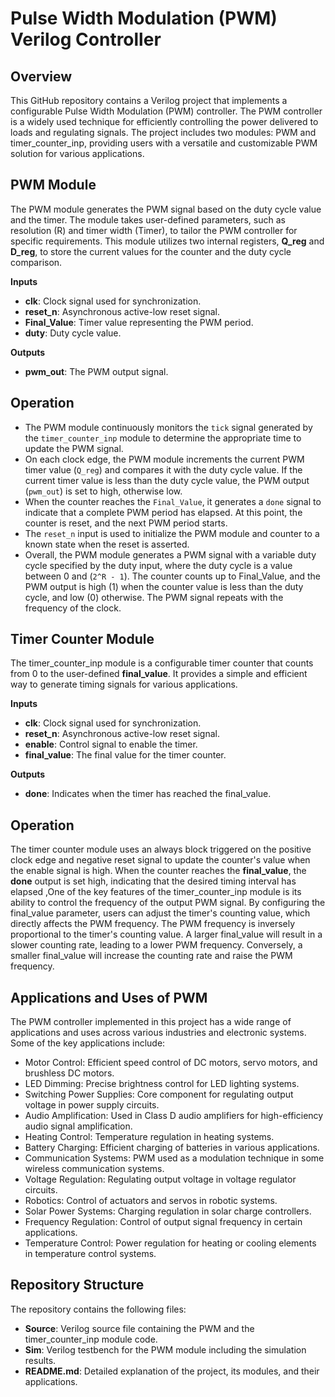 # Pulse Width Modulation (PWM) Verilog Controller

## Overview
This GitHub repository contains a Verilog project that implements a configurable Pulse Width Modulation (PWM) controller. The PWM controller is a widely used technique for efficiently controlling the power delivered to loads and regulating signals. The project includes two modules: PWM and timer_counter_inp, providing users with a versatile and customizable PWM solution for various applications.

## PWM Module
The PWM module generates the PWM signal based on the duty cycle value and the timer. The module takes user-defined parameters, such as resolution (R) and timer width (Timer), to tailor the PWM controller for specific requirements. This module utilizes two internal registers, **Q_reg** and **D_reg**, to store the current values for the counter and the duty cycle comparison.

**Inputs**
- **clk**: Clock signal used for synchronization.
- **reset_n**: Asynchronous active-low reset signal.
- **Final_Value**: Timer value representing the PWM period.
- **duty**: Duty cycle value.

**Outputs**
- **pwm_out**: The PWM output signal.

## Operation
- The PWM module continuously monitors the `tick` signal generated by the `timer_counter_inp` module to determine the appropriate time to update the PWM signal.
- On each clock edge, the PWM module increments the current PWM timer value (`Q_reg`) and compares it with the duty cycle value. If the current timer value is less than the duty cycle value, the PWM output (`pwm_out`) is set to high, otherwise low.
- When the counter reaches the `Final_Value`, it generates a `done` signal to indicate that a complete PWM period has elapsed. At this point, the counter is reset, and the next PWM period starts.
- The `reset_n` input is used to initialize the PWM module and counter to a known state when the reset is asserted.
- Overall, the PWM module generates a PWM signal with a variable duty cycle specified by the duty input, where the duty cycle is a value between 0 and (`2^R - 1`). The counter counts up to Final_Value, and the PWM output is high (1) when the counter value is less than the duty cycle, and low (0) otherwise. The PWM signal repeats with the frequency of the clock.


## Timer Counter Module
The timer_counter_inp module is a configurable timer counter that counts from 0 to the user-defined **final_value**. It provides a simple and efficient way to generate timing signals for various applications.


**Inputs**
- **clk**: Clock signal used for synchronization.
- **reset_n**: Asynchronous active-low reset signal.
- **enable**: Control signal to enable the timer.
- **final_value**: The final value for the timer counter.

**Outputs**
- **done**: Indicates when the timer has reached the final_value.

## Operation
The timer counter module uses an always block triggered on the positive clock edge and negative reset signal to update the counter's value when the enable signal is high. When the counter reaches the **final_value**, the **done** output is set high, indicating that the desired timing interval has elapsed ,One of the key features of the timer_counter_inp module is its ability to control the frequency of the output PWM signal.
By configuring the final_value parameter, users can adjust the timer's counting value, which directly affects the PWM frequency.
The PWM frequency is inversely proportional to the timer's counting value. A larger final_value will result in a slower counting rate, leading to a lower PWM frequency. Conversely, a smaller final_value will increase the counting rate and raise the PWM frequency.


## Applications and Uses of PWM
The PWM controller implemented in this project has a wide range of applications and uses across various industries and electronic systems. Some of the key applications include:

- Motor Control: Efficient speed control of DC motors, servo motors, and brushless DC motors.
- LED Dimming: Precise brightness control for LED lighting systems.
- Switching Power Supplies: Core component for regulating output voltage in power supply circuits.
- Audio Amplification: Used in Class D audio amplifiers for high-efficiency audio signal amplification.
- Heating Control: Temperature regulation in heating systems.
- Battery Charging: Efficient charging of batteries in various applications.
- Communication Systems: PWM used as a modulation technique in some wireless communication systems.
- Voltage Regulation: Regulating output voltage in voltage regulator circuits.
- Robotics: Control of actuators and servos in robotic systems.
- Solar Power Systems: Charging regulation in solar charge controllers.
- Frequency Regulation: Control of output signal frequency in certain applications.
- Temperature Control: Power regulation for heating or cooling elements in temperature control systems.

## Repository Structure
The repository contains the following files:

- **Source**: Verilog source file containing the PWM and the timer_counter_inp module code.
- **Sim**: Verilog testbench for the PWM module including the simulation results.
- **README.md**: Detailed explanation of the project, its modules, and their applications.
